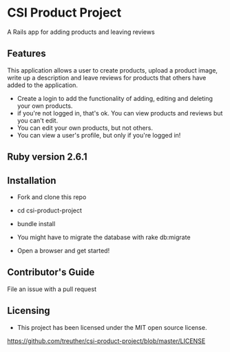 # CSI Product Project

A Rails app for adding products and leaving reviews

## Features

This application allows a user to create products, upload a product image, write up a description and leave reviews for products that others have added to the application.

* Create a login to add the functionality of adding, editing and deleting your own products.
* if you're not logged in, that's ok. You can view products and reviews but you can't edit.
* You can edit your own products, but not others.
* You can view a user's profile, but only if you're logged in!

## Ruby version 2.6.1

## Installation

* Fork and clone this repo

* cd csi-product-project

* bundle install

* You might have to migrate the database with rake db:migrate

* Open a browser and get started!

## Contributor's Guide

File an issue with a pull request

## Licensing

* This project has been licensed under the MIT open source license.

<a>https://github.com/treuther/csi-product-project/blob/master/LICENSE</a>
